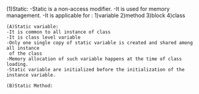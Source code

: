 (1)Static:
-Static is a non-access modifier.
-It is used for memory management.
-It is applicable for :
	1)variable 
	2)method
	3)block
	4)class

	(A)Static variable:
	-It is common to all instance of class
	-It is class level variable
	-Only one single copy of static variable is created and shared among all instance
	 of the class
	-Memory allocation of such variable happens at the time of class loading.
	-Static variable are initialized before the initialization of the instance variable.

	(B)Static Method:
	